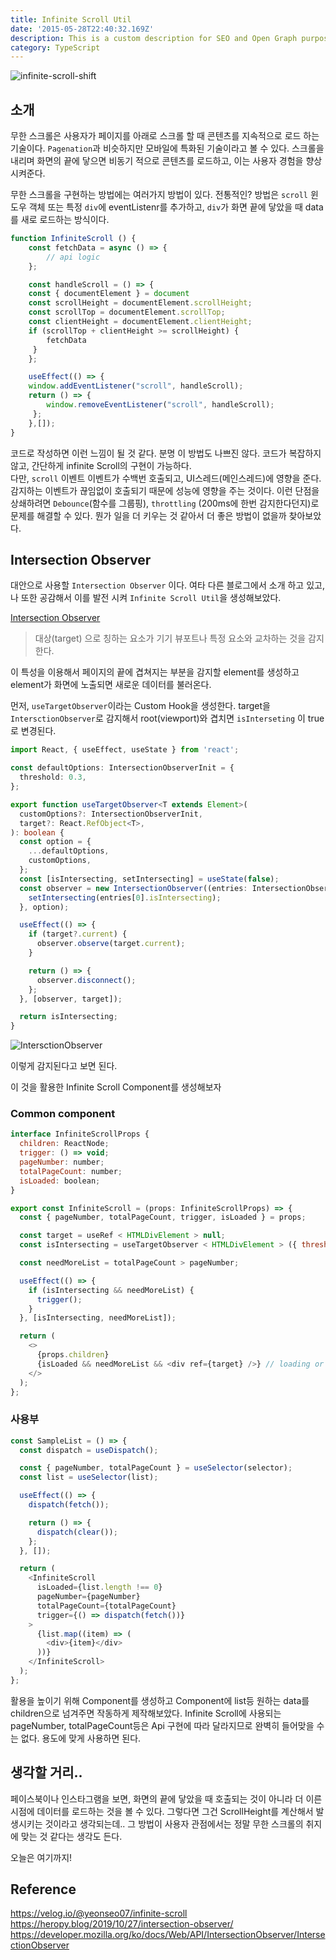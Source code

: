 ```yaml
---
title: Infinite Scroll Util
date: '2015-05-28T22:40:32.169Z'
description: This is a custom description for SEO and Open Graph purposes, rather than the default generated excerpt. Simply add a description field to the frontmatter.
category: TypeScript
---
```


![infinite-scroll-shift](./infinite-scroll-shift.png)

## 소개

무한 스크롤은 사용자가 페이지를 아래로 스크롤 할 때 콘텐츠를 지속적으로 로드 하는 기술이다. `Pagenation`과 비슷하지만 모바일에 특화된 기술이라고 볼 수 있다.
스크롤을 내리며 화면의 끝에 닿으면 비동기 적으로 콘텐츠를 로드하고, 이는 사용자 경험을 향상시켜준다.

무한 스크롤을 구현하는 방법에는 여러가지 방법이 있다. 전통적인? 방법은 `scroll` 윈도우 객체 또는 특정 `div`에 eventListenr를 추가하고, `div`가 화면 끝에 닿았을 때 data를 새로 로드하는 방식이다.

```JavaScript
function InfiniteScroll () {
    const fetchData = async () => {
        // api logic
    };

    const handleScroll = () => {
    const { documentElement } = document
    const scrollHeight = documentElement.scrollHeight;
    const scrollTop = documentElement.scrollTop;
    const clientHeight = documentElement.clientHeight;
    if (scrollTop + clientHeight >= scrollHeight) {
        fetchData
     }
    };

    useEffect(() => {
    window.addEventListener("scroll", handleScroll);
    return () => {
        window.removeEventListener("scroll", handleScroll);
     };
    },[]);
}
```

코드로 작성하면 이런 느낌이 될 것 같다.
분명 이 방법도 나쁘진 않다. 코드가 복잡하지 않고, 간단하게 infinite Scroll의 구현이 가능하다. <br/>
다만, `scroll` 이벤트 이벤트가 수백번 호출되고, UI스레드(메인스레드)에 영향을 준다. 감지하는 이벤트가 끊임없이 호출되기 때문에 성능에 영향을 주는 것이다.
이런 단점을 상쇄하려면 `Debounce`(함수를 그룹핑), `throttling` (200ms에 한번 감지한다던지)로 문제를 해결할 수 있다. 뭔가 일을 더 키우는 것 같아서 더 좋은 방법이 없을까 찾아보았다.

## Intersection Observer

대안으로 사용할 `Intersection Observer` 이다. 여타 다른 블로그에서 소개 하고 있고, 나 또한 공감해서 이를 발전 시켜 `Infinite Scroll Util`을 생성해보았다.

[Intersection Observer](https://developer.mozilla.org/ko/docs/Web/API/IntersectionObserver/IntersectionObserver)

<blockquote>
 <p> 대상(target) 으로 칭하는 요소가 기기 뷰포트나 특정 요소와 교차하는 것을 감지한다.</p>
 </blockquote>

이 특성을 이용해서 페이지의 끝에 겹쳐지는 부분을 감지할 element를 생성하고 element가 화면에 노출되면 새로운 데이터를 불러온다.

먼저, `useTargetObserver`이라는 Custom Hook을 생성한다. target을 `IntersctionObserver`로 감지해서 root(viewport)와 겹치면 `isInterseting` 이 true로 변경된다.

```typescript
import React, { useEffect, useState } from 'react';

const defaultOptions: IntersectionObserverInit = {
  threshold: 0.3,
};

export function useTargetObserver<T extends Element>(
  customOptions?: IntersectionObserverInit,
  target?: React.RefObject<T>,
): boolean {
  const option = {
    ...defaultOptions,
    customOptions,
  };
  const [isIntersecting, setIntersecting] = useState(false);
  const observer = new IntersectionObserver((entries: IntersectionObserverEntry[]) => {
    setIntersecting(entries[0].isIntersecting);
  }, option);

  useEffect(() => {
    if (target?.current) {
      observer.observe(target.current);
    }

    return () => {
      observer.disconnect();
    };
  }, [observer, target]);

  return isIntersecting;
}
```

![IntersctionObserver](./IntersctionObserver.png)

이렇게 감지된다고 보면 된다.

이 것을 활용한 Infinite Scroll Component를 생성해보자

### Common component

```javascript
interface InfiniteScrollProps {
  children: ReactNode;
  trigger: () => void;
  pageNumber: number;
  totalPageCount: number;
  isLoaded: boolean;
}

export const InfiniteScroll = (props: InfiniteScrollProps) => {
  const { pageNumber, totalPageCount, trigger, isLoaded } = props;

  const target = useRef < HTMLDivElement > null;
  const isIntersecting = useTargetObserver < HTMLDivElement > ({ threshold: 1 }, target);

  const needMoreList = totalPageCount > pageNumber;

  useEffect(() => {
    if (isIntersecting && needMoreList) {
      trigger();
    }
  }, [isIntersecting, needMoreList]);

  return (
    <>
      {props.children}
      {isLoaded && needMoreList && <div ref={target} />} // loading or bottom element
    </>
  );
};
```

### 사용부

```javascript
const SampleList = () => {
  const dispatch = useDispatch();

  const { pageNumber, totalPageCount } = useSelector(selector);
  const list = useSelector(list);

  useEffect(() => {
    dispatch(fetch());

    return () => {
      dispatch(clear());
    };
  }, []);

  return (
    <InfiniteScroll
      isLoaded={list.length !== 0}
      pageNumber={pageNumber}
      totalPageCount={totalPageCount}
      trigger={() => dispatch(fetch())}
    >
      {list.map((item) => (
        <div>{item}</div>
      ))}
    </InfiniteScroll>
  );
};
```

활용을 높이기 위해 Component를 생성하고 Component에 list등 원하는 data를 children으로 넘겨주면 작동하게 제작해보았다.
Infinite Scroll에 사용되는 pageNumber, totalPageCount등은 Api 구현에 따라 달라지므로 완벽히 들어맞을 수는 없다. 용도에 맞게 사용하면 된다.

## 생각할 거리..

페이스북이나 인스타그램을 보면, 화면의 끝에 닿았을 때 호출되는 것이 아니라 더 이른 시점에 데이터를 로드하는 것을 볼 수 있다. 그렇다면 그건 ScrollHeight를 계산해서 발생시키는 것이라고 생각되는데..
그 방법이 사용자 관점에서는 정말 무한 스크롤의 취지에 맞는 것 같다는 생각도 든다.

오늘은 여기까지!

## Reference

https://velog.io/@yeonseo07/infinite-scroll
https://heropy.blog/2019/10/27/intersection-observer/
https://developer.mozilla.org/ko/docs/Web/API/IntersectionObserver/IntersectionObserver
